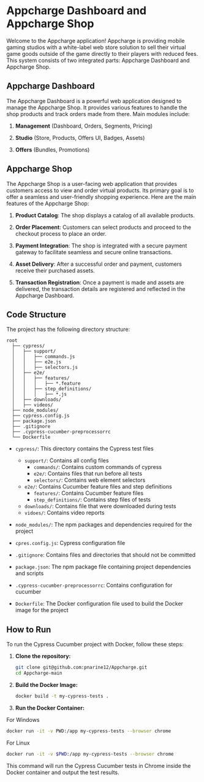 # Appcharge Dashboard and Appcharge Shop

Welcome to the Appcharge application! Appcharge is providing mobile gaming studios with a white-label web store solution to sell their virtual game goods outside of the game directly to their players with reduced fees. This system consists of two integrated parts: Appcharge Dashboard and Appcharge Shop. 
## Appcharge Dashboard

The Appcharge Dashboard is a powerful web application designed to manage the Appcharge Shop. It provides various features to handle the shop products and track orders made from there. Main modules include:

1. **Management** (Dashboard, Orders, Segments, Pricing)

2. **Studio** (Store, Products, Offers UI, Badges, Assets)

3. **Offers** (Bundles, Promotions)

## Appcharge Shop

The Appcharge Shop is a user-facing web application that provides customers access to view and order virtual products. Its primary goal is to offer a seamless and user-friendly shopping experience. Here are the main features of the Appcharge Shop:

1. **Product Catalog**: The shop displays a catalog of all available products.

2. **Order Placement**: Customers can select products and proceed to the checkout process to place an order.

3. **Payment Integration**: The shop is integrated with a secure payment gateway to facilitate seamless and secure online transactions.

4. **Asset Delivery**: After a successful order and payment, customers receive their purchased assets.

5. **Transaction Registration**: Once a payment is made and assets are delivered, the transaction details are registered and reflected in the Appcharge Dashboard.

## Code Structure

The project has the following directory structure:

```
root
  ├── cypress/
  │   ├── support/
  │   │   ├── commands.js
  │   │   ├── e2e.js
  │   │   ├── selectors.js
  │   ├── e2e/
  │   │   ├── features/
  │   │   │   ├── *.feature
  │   │   ├── step_definitions/
  │   │   │   ├── *.js
  │   ├── downloads/
  │   ├── videos/
  ├── node_modules/
  ├── cypress.config.js
  ├── package.json
  ├── .gitignore
  ├── .cypress-cucumber-preprocessorrc
  └── Dockerfile
```

- `cypress/`: This directory contains the Cypress test files
  - `support/`: Contains all config files
    - `commands/`: Contains custom commands of cypress
    - `e2e/`: Contains files that run before all tests
    - `selectors/`: Contains web element selectors
  - `e2e/`: Contains Cucumber feature files and step definitions
     - `features/`: Contains Cucumber feature files
    - `step_definitions/`: Contains step files of tests
  - `downloads/`: Contains file that were downloaded during tests
  - `vidoes/`: Contains video reports
- `node_modules/`: The npm packages and dependencies required for the project

- `cpres.config.js`: Cypress configuration file
- `.gitignore`: Contains files and directories that should not be committed
- `package.json`: The npm package file containing project dependencies and scripts
- `.cypress-cucumber-preprocessorrc`: Contains configuration for cucumber
- `Dockerfile`: The Docker configuration file used to build the Docker image for the project

## How to Run

To run the Cypress Cucumber project with Docker, follow these steps:

1. **Clone the repository:**
   ```bash
   git clone git@github.com:pnarine12/Appcharge.git
   cd Appcharge-main
   ```

2. **Build the Docker Image:**
   ```bash
   docker build -t my-cypress-tests .
   ```

4. **Run the Docker Container:**

For Windows
   ```bash
   docker run -it -v PWD:/app my-cypress-tests --browser chrome
   ```
For Linux
   ```bash
   docker run -it -v $PWD:/app my-cypress-tests --browser chrome
   ```
   This command will run the Cypress Cucumber tests in Chrome inside the Docker container and output the test results.
